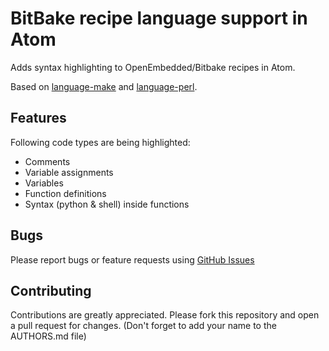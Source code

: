 # BitBake recipe language support in Atom

Adds syntax highlighting to OpenEmbedded/Bitbake recipes in Atom.

Based on [language-make](https://github.com/atom/language-make) and [language-perl](https://github.com/atom/language-perl).

## Features
Following code types are being highlighted:
 * Comments
 * Variable assignments
 * Variables
 * Function definitions
 * Syntax (python & shell) inside functions

## Bugs
Please report bugs or feature requests using [GitHub Issues](https://github.com/g0hl1n/language-bb/issues)

## Contributing

Contributions are greatly appreciated.
Please fork this repository and open a pull request for changes.
(Don't forget to add your name to the AUTHORS.md file)
